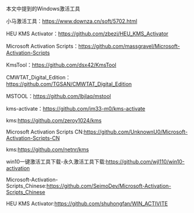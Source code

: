 本文中提到的Windows激活工具

小马激活工具：https://www.downza.cn/soft/5702.html

HEU KMS Activator：https://github.com/zbezj/HEU_KMS_Activator

Microsoft Activation Scripts：https://github.com/massgravel/Microsoft-Activation-Scripts

KmsTool：https://github.com/dsx42/KmsTool

CMWTAT_Digital_Edition：https://github.com/TGSAN/CMWTAT_Digital_Edition

MSTOOL：https://github.com/lbjlaq/mstool

kms-activate：https://github.com/jm33-m0/kms-activate

kms:https://github.com/zeroy1024/kms

Microsoft Activation Scripts CN:https://github.com/UnknownU0/Microsoft-Activation-Scripts-CN

kms:https://github.com/netnr/kms

win10一键激活工具下载-永久激活工具下载:https://github.com/wjl110/win10-activation

Microsoft-Activation-Scripts_Chinese:https://github.com/SeimoDev/Microsoft-Activation-Scripts_Chinese

HEU KMS Activator:https://github.com/shuhongfan/WIN_ACTIVITE
